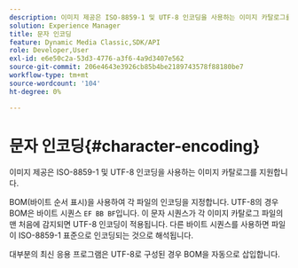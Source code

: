 ```yaml
---
description: 이미지 제공은 ISO-8859-1 및 UTF-8 인코딩을 사용하는 이미지 카탈로그를 지원합니다.
solution: Experience Manager
title: 문자 인코딩
feature: Dynamic Media Classic,SDK/API
role: Developer,User
exl-id: e6e50c2a-53d3-4776-a3f6-4a9d3407e562
source-git-commit: 206e4643e3926cb85b4be2189743578f88180be7
workflow-type: tm+mt
source-wordcount: '104'
ht-degree: 0%

---
```


# 문자 인코딩{#character-encoding}

이미지 제공은 ISO-8859-1 및 UTF-8 인코딩을 사용하는 이미지 카탈로그를 지원합니다.

BOM(바이트 순서 표시)을 사용하여 각 파일의 인코딩을 지정합니다. UTF-8의 경우 BOM은 바이트 시퀀스 `EF BB BF`입니다. 이 문자 시퀀스가 각 이미지 카탈로그 파일의 맨 처음에 감지되면 UTF-8 인코딩이 적용됩니다. 다른 바이트 시퀀스를 사용하면 파일이 ISO-8859-1 표준으로 인코딩되는 것으로 해석됩니다.

대부분의 최신 응용 프로그램은 UTF-8로 구성된 경우 BOM을 자동으로 삽입합니다.

